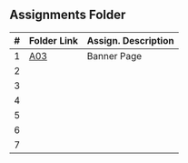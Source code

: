##  Assignments Folder

|   #   | Folder Link | Assign. Description |
| :---: | ------------| ------------------- |
|   1   | [A03]()  | Banner Page |
|   2   | []()  |
|   3   | []()  |
|   4   | []()  |
|   5   | []()  |
|   6   | []()  |                
|   7   | []()  |